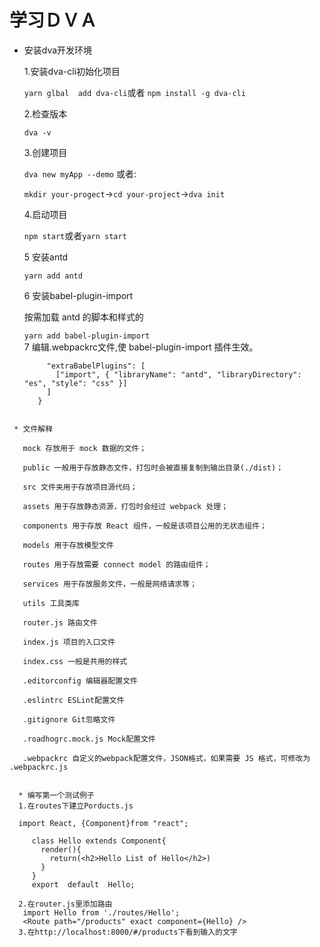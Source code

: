 # 学习ＤＶＡ
* 安装dva开发环境　

  1.安装dva-cli初始化项目 
  
  ```yarn glbal  add dva-cli```或者
  ``npm install -g dva-cli``
  
  2.检查版本 
  
   ```dva -v```
  
  3.创建项目 
  
  ```dva new myApp --demo```
  或者:
  
  ```mkdir your-progect```->```cd your-project```->```dva init```
  
  4.启动项目 
  
  ```npm start```或者```yarn start```  
  
  5 安装antd 
 
    ```yarn add antd```  
    
  6 安装babel-plugin-import  
  
  按需加载 antd 的脚本和样式的 
  
  ```yarn add babel-plugin-import```  
  7 编辑.webpackrc文件,使 babel-plugin-import 插件生效。
  ```{
       "extraBabelPlugins": [
         ["import", { "libraryName": "antd", "libraryDirectory": "es", "style": "css" }]
       ]
     }
```

 * 文件解释  
 
   mock 存放用于 mock 数据的文件；
  
   public 一般用于存放静态文件，打包时会被直接复制到输出目录(./dist)； 
   
   src 文件夹用于存放项目源代码；
  
   assets 用于存放静态资源，打包时会经过 webpack 处理； 
  
   components 用于存放 React 组件，一般是该项目公用的无状态组件； 
  
   models 用于存放模型文件 
  
   routes 用于存放需要 connect model 的路由组件； 
  
   services 用于存放服务文件，一般是网络请求等； 
  
   utils 工具类库 
  
   router.js 路由文件 
   
   index.js 项目的入口文件 
  
   index.css 一般是共用的样式
  
   .editorconfig 编辑器配置文件
  
   .eslintrc ESLint配置文件 
   
   .gitignore Git忽略文件 
  
   .roadhogrc.mock.js Mock配置文件 
  
   .webpackrc 自定义的webpack配置文件，JSON格式，如果需要 JS 格式，可修改为 .webpackrc.js
  
 
  * 编写第一个测试例子
  1.在routes下建立Porducts.js
  
  import React, {Component}from "react"; 

     class Hello extends Component{
       render(){
         return(<h2>Hello List of Hello</h2>)
       }
     }
     export  default  Hello;
     
  2.在router.js里添加路由
   import Hello from './routes/Hello';
   <Route path="/products" exact component={Hello} />
  3.在http://localhost:8000/#/products下看到输入的文字
